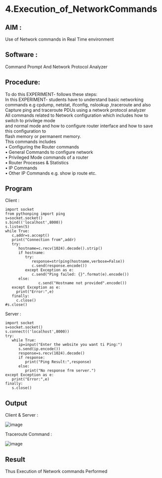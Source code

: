 # 4.Execution_of_NetworkCommands
## AIM :
Use of Network commands in Real Time environment
## Software : 
Command Prompt And Network Protocol Analyzer
## Procedure: 
To do this EXPERIMENT- follows these steps:
<BR>
In this EXPERIMENT- students have to understand basic networking commands e.g cpdump, netstat, ifconfig, nslookup ,traceroute and also Capture ping and traceroute PDUs using a network protocol analyzer 
<BR>
All commands related to Network configuration which includes how to switch to privilege mode
<BR>
and normal mode and how to configure router interface and how to save this configuration to
<BR>
flash memory or permanent memory.
<BR>
This commands includes
<BR>
• Configuring the Router commands
<BR>
• General Commands to configure network
<BR>
• Privileged Mode commands of a router 
<BR>
• Router Processes & Statistics
<BR>
• IP Commands
<BR>
• Other IP Commands e.g. show ip route etc.
<BR>
## Program
Client :
```
import socket
from pythonping import ping
s=socket.socket()
s.bind(('localhost',8000))
s.listen(5)
while True:
   c,addr=s.accept()
   print("Connection from",addr)
   try:
      hostname=c.recv(1024).decode().strip()
      if hostname:
         try:
            response=str(ping(hostname,verbose=False))
            c.send(response.encode())
         except Exception as e:
            c.send("Ping failed: {}".format(e).encode())
      else:
               c.send("Hostname not provided".encode())
   except Exception as e:
     print("Error:",e)
   finally:
     c.close() 
#s.close()
```
Server :
```
import socket
s=socket.socket()
s.connect(('localhost',8000))
try:
   while True:
      ip=input("Enter the website you want ti Ping:")
      s.send(ip.encode())
      response=s.recv(1024).decode()
      if response:
         print("Ping Result:",response)
      else:
         print("No response frm server.")
except Exception as e:
   print("Error:",e)
finally:
   s.close()
```
## Output
Client & Server :

![image](https://github.com/SJananisenthilkumar/4.Execution_of_NetworkCommends/assets/144871139/d2ae14cc-6e33-4ac8-86ff-ef7f8c5f8a95)

Traceroute Command :

![image](https://github.com/SJananisenthilkumar/4.Execution_of_NetworkCommends/assets/144871139/9eb20b5e-42dc-4f5c-9e88-00a4be9fd1e6)


## Result
Thus Execution of Network commands Performed 
